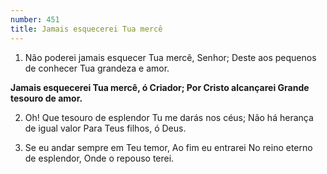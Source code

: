 ```yaml
---
number: 451
title: Jamais esquecerei Tua mercê
---
```


1. Não poderei jamais esquecer
  Tua mercê, Senhor;
  Deste aos pequenos de conhecer
  Tua grandeza e amor.

  __Jamais esquecerei
  Tua mercê, ó Criador;
  Por Cristo alcançarei
  Grande tesouro de amor.__

2. Oh! Que tesouro de esplendor
  Tu me darás nos céus;
  Não há herança de igual valor
  Para Teus filhos, ó Deus.

3. Se eu andar sempre em Teu temor,
  Ao fim eu entrarei
  No reino eterno de esplendor,
  Onde o repouso terei.
